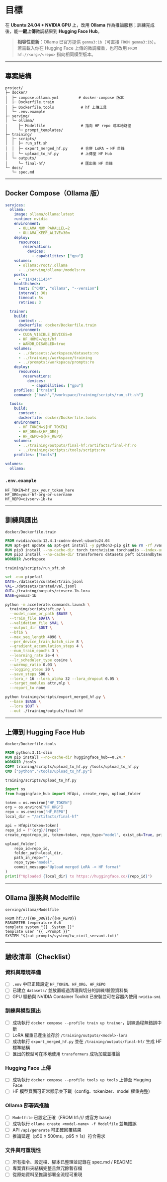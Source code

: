 # 目標

在 **Ubuntu 24.04 + NVIDIA GPU** 上，改用 **Ollama** 作為推論服務；訓練完成後，能**一鍵上傳**微調結果到 **Hugging Face Hub**。

> **相容性更新**：Ollama 已官方提供 `gemma3:1b`（可直接 `FROM gemma3:1b`）。若需載入你在 Hugging Face 上傳的微調權重，也可改用 `FROM hf://<org>/<repo>` 指向相同模型版本。

---

## 專案結構

```
project/
├─ docker/
│  ├─ compose.ollama.yml         # docker-compose 版本
│  ├─ Dockerfile.train
│  ├─ Dockerfile.tools            # hf 上傳工具
│  └─ .env.example
├─ serving/
│  └─ ollama/
│     ├─ Modelfile                # 指向 HF repo 或本地路徑
│     └─ prompt_templates/
├─ training/
│  ├─ scripts/
│  │  ├─ run_sft.sh
│  │  ├─ export_merged_hf.py      # 合併 LoRA → HF 目錄
│  │  └─ upload_to_hf.py          # 上傳至 HF Hub
│  └─ outputs/
│     └─ final-hf/                # 匯出後 HF 目錄
└─ docs/
   └─ spec.md
```

---

## Docker Compose（Ollama 版）

```yaml
services:
  ollama:
    image: ollama/ollama:latest
    runtime: nvidia
    environment:
      - OLLAMA_NUM_PARALLEL=2
      - OLLAMA_KEEP_ALIVE=30m
    deploy:
      resources:
        reservations:
          devices:
            - capabilities: ["gpu"]
    volumes:
      - ollama:/root/.ollama
      - ../serving/ollama:/models:ro
    ports:
      - "11434:11434"
    healthcheck:
      test: ["CMD", "ollama", "--version"]
      interval: 30s
      timeout: 5s
      retries: 3

  trainer:
    build:
      context: ..
      dockerfile: docker/Dockerfile.train
    environment:
      - CUDA_VISIBLE_DEVICES=0
      - HF_HOME=/opt/hf
      - WANDB_DISABLED=true
    volumes:
      - ../datasets:/workspace/datasets:ro
      - ../training:/workspace/training
      - ../prompts:/workspace/prompts:ro
    deploy:
      resources:
        reservations:
          devices:
            - capabilities: ["gpu"]
    profiles: ["train"]
    command: ["bash","/workspace/training/scripts/run_sft.sh"]

  tools:
    build:
      context: ..
      dockerfile: docker/Dockerfile.tools
    environment:
      - HF_TOKEN=${HF_TOKEN}
      - HF_ORG=${HF_ORG}
      - HF_REPO=${HF_REPO}
    volumes:
      - ../training/outputs/final-hf:/artifacts/final-hf:ro
      - ../training/scripts:/tools/scripts:ro
    profiles: ["tools"]

volumes:
  ollama:
```

### `.env.example`

```
HF_TOKEN=hf_xxx_your_token_here
HF_ORG=your-hf-org-or-username
HF_REPO=civserv-1b-tw
```

---

## 訓練與匯出

`docker/Dockerfile.train`

```Dockerfile
FROM nvidia/cuda:12.4.1-cudnn-devel-ubuntu24.04
RUN apt-get update && apt-get install -y python3-pip git && rm -rf /var/lib/apt/lists/*
RUN pip3 install --no-cache-dir torch torchvision torchaudio --index-url https://download.pytorch.org/whl/cu124
RUN pip3 install --no-cache-dir transformers datasets peft bitsandbytes accelerate trl sentencepiece huggingface_hub
WORKDIR /workspace
```

`training/scripts/run_sft.sh`

```bash
set -euo pipefail
DATA=./datasets/curated/train.jsonl
VAL=./datasets/curated/val.jsonl
OUT=./training/outputs/civserv-1b-lora
BASE=gemma3-1b

python -m accelerate.commands.launch \
  training/scripts/sft.py \
  --model_name_or_path $BASE \
  --train_file $DATA \
  --validation_file $VAL \
  --output_dir $OUT \
  --bf16 \
  --max_seq_length 4096 \
  --per_device_train_batch_size 8 \
  --gradient_accumulation_steps 4 \
  --num_train_epochs 3 \
  --learning_rate 2e-4 \
  --lr_scheduler_type cosine \
  --warmup_ratio 0.03 \
  --logging_steps 20 \
  --save_steps 500 \
  --lora_r 16 --lora_alpha 32 --lora_dropout 0.05 \
  --target_modules attn,mlp \
  --report_to none

python training/scripts/export_merged_hf.py \
  --base $BASE \
  --lora $OUT \
  --out ./training/outputs/final-hf
```

---

## 上傳到 Hugging Face Hub

`docker/Dockerfile.tools`

```Dockerfile
FROM python:3.11-slim
RUN pip install --no-cache-dir huggingface_hub==0.24.*
WORKDIR /tools
COPY training/scripts/upload_to_hf.py /tools/upload_to_hf.py
CMD ["python","/tools/upload_to_hf.py"]
```

`training/scripts/upload_to_hf.py`

```python
import os
from huggingface_hub import HfApi, create_repo, upload_folder

token = os.environ["HF_TOKEN"]
org = os.environ["HF_ORG"]
repo = os.environ["HF_REPO"]
local_dir = "/artifacts/final-hf"

api = HfApi(token=token)
repo_id = f"{org}/{repo}"
create_repo(repo_id, token=token, repo_type="model", exist_ok=True, private=True)

upload_folder(
    repo_id=repo_id,
    folder_path=local_dir,
    path_in_repo="",
    repo_type="model",
    commit_message="Upload merged LoRA -> HF format"
)
print(f"Uploaded {local_dir} to https://huggingface.co/{repo_id}")
```

---

## Ollama 服務與 Modelfile

`serving/ollama/Modelfile`

```
FROM hf://{{HF_ORG}}/{{HF_REPO}}
PARAMETER temperature 0.6
template system "{{ .System }}"
template user "{{ .Prompt }}"
SYSTEM "$(cat prompts/system/tw_civil_servant.txt)"
```

---

## 驗收清單（Checklist）

### 資料與環境準備

* [ ] `.env` 中已正確設定 `HF_TOKEN`、`HF_ORG`、`HF_REPO`
* [ ] 已建立 `datasets/` 並放置經過清理與切分的訓練/驗證資料集
* [ ] GPU 驅動與 NVIDIA Container Toolkit 已安裝並可在容器內使用 `nvidia-smi`

### 訓練與模型匯出

* [ ] 成功執行 `docker compose --profile train up trainer`，訓練過程無錯誤中斷
* [ ] LoRA 權重已產生並存於 `/training/outputs/<model>-lora`
* [ ] 成功執行 `export_merged_hf.py` 並在 `/training/outputs/final-hf/` 生成 HF 標準結構
* [ ] 匯出的模型可在本地使用 `transformers` 成功加載並推論

### Hugging Face 上傳

* [ ] 成功執行 `docker compose --profile tools up tools` 上傳至 Hugging Face
* [ ] HF 模型頁面可正常顯示並下載（config、tokenizer、model 權重完整）

### Ollama 部署與推論

* [ ] `Modelfile` 已設定正確（FROM hf://<ORG>/<REPO> 或官方 base）
* [ ] 成功執行 `ollama create <model-name> -f Modelfile` 並無錯誤
* [ ] API `/api/generate` 可正確回覆結果
* [ ] 推論延遲（p50 ≤ 500ms，p95 ≤ 1s）符合需求

### 文件與可重現性

* [ ] 所有指令、設定檔、腳本已整理並記錄在 spec.md / README
* [ ] 專案資料夾結構完整且無冗餘暫存檔
* [ ] 從原始資料至推論部署全流程可重現
